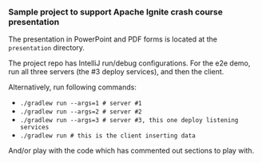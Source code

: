 ### Sample project to support Apache Ignite crash course presentation

The presentation in PowerPoint and PDF forms is located at the `presentation`
directory.

The project repo has IntelliJ run/debug configurations. For the e2e demo, run
all three servers (the #3 deploy services), and then the client.

Alternatively, run following commands:

- `./gradlew run --args=1 # server #1`
- `./gradlew run --args=2 # server #2`
- `./gradlew run --args=3 # server #3, this one deploy listening services`
- `./gradlew run # this is the client inserting data`

And/or play with the code which has commented out sections to play with.